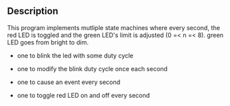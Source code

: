 ## Description

This program implements mutliple state machines where every second, the red LED is
toggled and the green LED's limit is adjusted (0 =< n =< 8). green LED goes
from bright to dim.

* one to blink the led with some duty cycle

* one to modify the blink duty cycle once each second

* one to cause an event every second

* one to toggle red LED on and off every second
